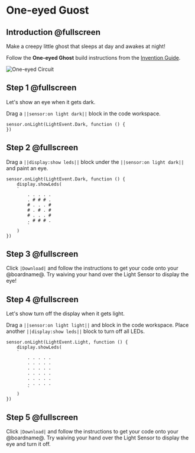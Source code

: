 # One-eyed Guost

## Introduction @fullscreen

Make a creepy little ghost that sleeps at day and awakes at night!

Follow the **One-eyed Ghost** build instructions from the [Invention Guide](https://github.com/SeeedDocument/Bazzar_Attachment/raw/master/110060822/res/Grove%20Zero%20STEM%20Starter%20Kit%20Invention%20Guidance.pdf).

![One-eyed Circuit](/static/invention-guide/one-eyed-ghost/circuit.png)

## Step 1 @fullscreen

Let's show an eye when it gets dark.

Drag a `||sensor:on light dark||` block in the code workspace.

```blocks
sensor.onLight(LightEvent.Dark, function () {
})
```

## Step 2 @fullscreen

Drag a `||display:show leds||` block under the `||sensor:on light dark||` and paint an eye.

```blocks
sensor.onLight(LightEvent.Dark, function () {
    display.showLeds(
    `
        . . . . . 
        . # # # . 
        # . . . # 
        # . # . # 
        # . . . # 
        . # # # .
        `
    )
})
```

## Step 3 @fullscreen

Click `|Download|` and follow the instructions to get your code onto your @boardname@. Try waiving your hand over the Light Sensor to display the eye!

## Step 4 @fullscreen

Let's show turn off the display when it gets light.

Drag a `||sensor:on light light||` and block in the code workspace. Place another `||display:show leds||` block to turn off all LEDs.

```blocks
sensor.onLight(LightEvent.Light, function () {
    display.showLeds(
    `
        . . . . . 
        . . . . . 
        . . . . . 
        . . . . . 
        . . . . . 
        . . . . .
        `
    )    
})
```

## Step 5 @fullscreen

Click `|Download|` and follow the instructions to get your code onto your @boardname@. Try waiving your hand over the Light Sensor to display the eye and turn it off.